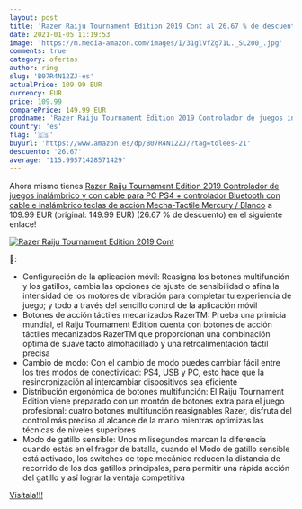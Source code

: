 ```yaml
---
layout: post
title: 'Razer Raiju Tournament Edition 2019 Cont al 26.67 % de descuento'
date: 2021-01-05 11:19:53
image: 'https://m.media-amazon.com/images/I/31glVfZg71L._SL200_.jpg'
comments: true
category: ofertas
author: ring
slug: 'B07R4N12ZJ-es'
actualPrice: 109.99 EUR
currency: EUR
price: 109.99
comparePrice: 149.99 EUR
prodname: 'Razer Raiju Tournament Edition 2019 Controlador de juegos inalámbrico y con cable para PC PS4 + controlador Bluetooth con cable e inalámbrico  teclas de acción Mecha-Tactile  Mercury / Blanco'
country: 'es'
flag: '🇪🇸'
buyurl: 'https://www.amazon.es/dp/B07R4N12ZJ/?tag=tolees-21'
descuento: '26.67'
average: '115.99571428571429'
---
```


Ahora mismo tienes [Razer Raiju Tournament Edition 2019 Controlador de juegos inalámbrico y con cable para PC PS4 + controlador Bluetooth con cable e inalámbrico  teclas de acción Mecha-Tactile  Mercury / Blanco](https://www.amazon.es/dp/B07R4N12ZJ/?tag=tolees-21) a 109.99 EUR (original: 149.99 EUR) (26.67 %  de descuento) en el siguiente enlace!

[![Razer Raiju Tournament Edition 2019 Cont](https://m.media-amazon.com/images/I/31glVfZg71L._SL200_.jpg)](https://www.amazon.es/dp/B07R4N12ZJ/?tag=tolees-21)

🔎:

- Configuración de la aplicación móvil: Reasigna los botones multifunción y los gatillos, cambia las opciones de ajuste de sensibilidad o afina la intensidad de los motores de vibración para completar tu experiencia de juego; y todo a través del sencillo control de la aplicación móvil
- Botones de acción táctiles mecanizados RazerTM: Prueba una primicia mundial, el Raiju Tournament Edition cuenta con botones de acción táctiles mecanizados RazerTM que proporcionan una combinación optima de suave tacto almohadillado y una retroalimentación táctil precisa
- Cambio de modo: Con el cambio de modo puedes cambiar fácil entre los tres modos de conectividad: PS4, USB y PC, esto hace que la resincronización al intercambiar dispositivos sea eficiente
- Distribución ergonómica de botones multifunción: El Raiju Tournament Edition viene preparado con un montón de botones extra para el juego profesional: cuatro botones multifunción reasignables Razer, disfruta del control más preciso al alcance de la mano mientras optimizas las técnicas de niveles superiores
- Modo de gatillo sensible: Unos milisegundos marcan la diferencia cuando estás en el fragor de batalla, cuando el Modo de gatillo sensible está activado, los switches de tope mecánico reducen la distancia de recorrido de los dos gatillos principales, para permitir una rápida acción del gatillo y así lograr la ventaja competitiva

[Visítala!!!](https://www.amazon.es/dp/B07R4N12ZJ/?tag=tolees-21)
